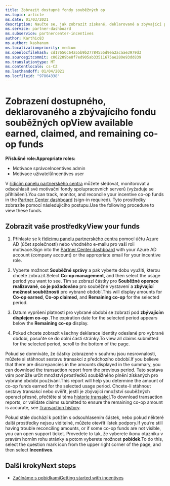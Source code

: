 ```yaml
---
title: Zobrazit dostupné fondy souběžných op
ms.topic: article
ms.date: 01/03/2021
description: Naučte se, jak zobrazit získané, deklarované a zbývající prostředky pro souběžné operace, zobrazit data vypršení platnosti a sjednotit nekonzistentní částky.
ms.service: partner-dashboard
ms.subservice: partnercenter-incentives
author: Karthic83
ms.author: kashanum
ms.localizationpriority: medium
ms.openlocfilehash: cd17656c64a55b9b27784555d9ea2acaae3979d3
ms.sourcegitcommit: c062209be8f7ed905ab33511675ae280e93dd839
ms.translationtype: MT
ms.contentlocale: cs-CZ
ms.lasthandoff: 01/04/2021
ms.locfileid: "97864338"
---
```

# <a name="view-available-earned-claimed-and-remaining-co-op-funds"></a><span data-ttu-id="b0055-103">Zobrazení dostupného, deklarovaného a zbývajícího fondu souběžných op</span><span class="sxs-lookup"><span data-stu-id="b0055-103">View available earned, claimed, and remaining co-op funds</span></span>

<span data-ttu-id="b0055-104">**Příslušné role:**</span><span class="sxs-lookup"><span data-stu-id="b0055-104">**Appropriate roles:**</span></span>

- <span data-ttu-id="b0055-105">Motivace správce</span><span class="sxs-lookup"><span data-stu-id="b0055-105">Incentives admin</span></span>
- <span data-ttu-id="b0055-106">Motivace uživatelů</span><span class="sxs-lookup"><span data-stu-id="b0055-106">Incentives user</span></span>

<span data-ttu-id="b0055-107">V [řídicím panelu partnerského centra](https://partner.microsoft.com/dashboard/) můžete sledovat, monitorovat a odsouhlasit své motivační fondy spolupracovních serverů (vyžaduje se přihlášení).</span><span class="sxs-lookup"><span data-stu-id="b0055-107">You can track, monitor, and reconcile your incentive co-op funds in the [Partner Center dashboard](https://partner.microsoft.com/dashboard/) (sign-in required).</span></span> <span data-ttu-id="b0055-108">Tyto prostředky zobrazíte pomocí následujícího postupu.</span><span class="sxs-lookup"><span data-stu-id="b0055-108">Use the following procedure to view these funds.</span></span>

## <a name="view-your-funds"></a><span data-ttu-id="b0055-109">Zobrazit vaše prostředky</span><span class="sxs-lookup"><span data-stu-id="b0055-109">View your funds</span></span>

1. <span data-ttu-id="b0055-110">Přihlaste se k [řídicímu panelu partnerského centra](https://partner.microsoft.com/dashboard/) pomocí účtu Azure AD (účet společnosti) nebo vhodného e-mailu pro vaši roli motivace.</span><span class="sxs-lookup"><span data-stu-id="b0055-110">Sign into the [Partner Center dashboard](https://partner.microsoft.com/dashboard/) with your Azure AD account (company account) or the appropriate email for your incentive role.</span></span>

2. <span data-ttu-id="b0055-111">Vyberte možnost **Souběžné správy** a pak vyberte dobu využití, kterou chcete zobrazit.</span><span class="sxs-lookup"><span data-stu-id="b0055-111">Select **Co-op management**, and then select the usage period you want to see.</span></span> <span data-ttu-id="b0055-112">Tím se zobrazí částky pro **Souběžné operace realizované**, **co je požadováno** pro souběžné vystavení a **zbývající možnost souběžnosti** pro vybrané období.</span><span class="sxs-lookup"><span data-stu-id="b0055-112">This will display amounts for **Co-op earned**, **Co-op claimed**, and **Remaining co-op** for the selected period.</span></span>

3. <span data-ttu-id="b0055-113">Datum vypršení platnosti pro vybrané období se zobrazí pod **zbývajícím displejem co-op** .</span><span class="sxs-lookup"><span data-stu-id="b0055-113">The expiration date for the selected period appears below the **Remaining co-op** display.</span></span>  

4. <span data-ttu-id="b0055-114">Pokud chcete zobrazit všechny deklarace identity odeslané pro vybrané období, posuňte se do dolní části stránky.</span><span class="sxs-lookup"><span data-stu-id="b0055-114">To view all claims submitted for the selected period, scroll to the bottom of the page.</span></span>

<span data-ttu-id="b0055-115">Pokud se domníváte, že částky zobrazené v souhrnu jsou nesrovnalosti, můžete si stáhnout sestavu transakcí z předchozího období.</span><span class="sxs-lookup"><span data-stu-id="b0055-115">If you believe that there are discrepancies in the amounts displayed in the summary, you can download the transaction report from the previous period.</span></span> <span data-ttu-id="b0055-116">Tato sestava vám pomůže určit množství prostředků souběžného plnění získaných pro vybrané období používání.</span><span class="sxs-lookup"><span data-stu-id="b0055-116">This report will help you determine the amount of co-op funds earned for the selected usage period.</span></span> <span data-ttu-id="b0055-117">Chcete-li stáhnout sestavy transakcí nebo ověřit, jestli je zbývající množství souběžných operací přesné, přečtěte si téma [historie transakcí](/partner-center/payout-statement#transaction-history).</span><span class="sxs-lookup"><span data-stu-id="b0055-117">To download transaction reports, or validate claims submitted to ensure the remaining co-op amount is accurate, see [Transaction history](/partner-center/payout-statement#transaction-history).</span></span>

<span data-ttu-id="b0055-118">Pokud stále dochází k potížím s odsouhlasením částek, nebo pokud některé další prostředky nejsou viditelné, můžete otevřít lístek podpory.</span><span class="sxs-lookup"><span data-stu-id="b0055-118">If you’re still having trouble reconciling amounts, or if some co-op funds are not visible, you can open support ticket.</span></span> <span data-ttu-id="b0055-119">Provedete to tak, že vyberete ikonu otazníku v pravém horním rohu stránky a potom vyberete možnost **pobídek**.</span><span class="sxs-lookup"><span data-stu-id="b0055-119">To do this, select the question mark icon from the upper right corner of the page, and then select **Incentives**.</span></span>

## <a name="next-steps"></a><span data-ttu-id="b0055-120">Další kroky</span><span class="sxs-lookup"><span data-stu-id="b0055-120">Next steps</span></span>

- [<span data-ttu-id="b0055-121">Začínáme s pobídkami</span><span class="sxs-lookup"><span data-stu-id="b0055-121">Getting started with incentives</span></span>](incentives-get-started-intro.md)
